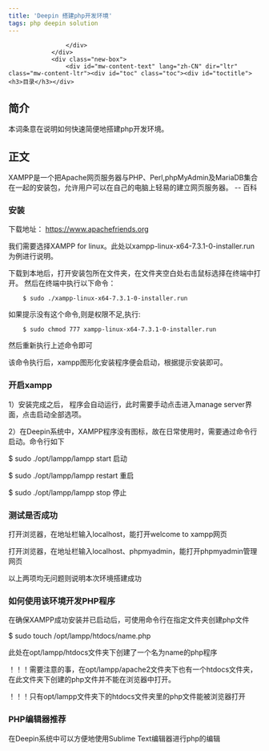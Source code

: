 ```yaml
---
title: 'Deepin 搭建php开发环境'
tags: php deepin solution
---
```


<section>
                <div class="before">
                    <div class="other">

                    </div>
                </div>
                <div class="new-box">
                    <div id="mw-content-text" lang="zh-CN" dir="ltr" class="mw-content-ltr"><div id="toc" class="toc"><div id="toctitle"><h3>目录</h3></div>

</div>

<h1><span class="mw-headline" id=".E7.AE.80.E4.BB.8B">简介</span></h1>
<p>本词条意在说明如何快速简便地搭建php开发环境。</p>
<h1><span class="mw-headline" id=".E6.AD.A3.E6.96.87">正文</span></h1>
<p>XAMPP是一个把Apache网页服务器与PHP、Perl,phpMyAdmin及MariaDB集合在一起的安装包，允许用户可以在自己的电脑上轻易的建立网页服务器。  -- 百科</p>
<h3><span class="mw-headline" id=".E5.AE.89.E8.A3.85">安装</span></h3>
<p>下载地址： <a rel="nofollow" class="external free" href="https://www.apachefriends.org">https://www.apachefriends.org</a></p>
<p>我们需要选择XAMPP for linux。此处以xampp-linux-x64-7.3.1-0-installer.run为例进行说明。</p>
<p>下载到本地后，打开安装包所在文件夹，在文件夹空白处右击鼠标选择在终端中打开。
然后在终端中执行以下命令：</p>
<pre><code>    $ sudo ./xampp-linux-x64-7.3.1-0-installer.run</code></pre>
<p>如果提示没有这个命令,则是权限不足,执行:</p>
<pre><code>    $ sudo chmod 777 xampp-linux-x64-7.3.1-0-installer.run</code></pre>
<p>然后重新执行上述命令即可</p>
<p>该命令执行后，xampp图形化安装程序便会启动，根据提示安装即可。</p>
<h3><span class="mw-headline" id=".E5.BC.80.E5.90.AFxampp">开启xampp</span></h3>
<p>1）安装完成之后， 程序会自动运行，此时需要手动点击进入manage server界面，点击启动全部选项。</p>
<p>2）在Deepin系统中，XAMPP程序没有图标，故在日常使用时，需要通过命令行启动。命令行如下</p>
<p>$ sudo ./opt/lampp/lampp start         启动</p>
<p>$ sudo ./opt/lampp/lampp restart     重启</p>
<p>$ sudo ./opt/lampp/lampp stop         停止</p>
<h3><span class="mw-headline" id=".E6.B5.8B.E8.AF.95.E6.98.AF.E5.90.A6.E6.88.90.E5.8A.9F">测试是否成功</span></h3>
<p>打开浏览器，在地址栏输入localhost，能打开welcome to xampp网页</p>
<p>打开浏览器，在地址栏输入localhost、phpmyadmin，能打开phpmyadmin管理网页</p>
<p>以上两项均无问题则说明本次环境搭建成功</p>
<h3><span class="mw-headline" id=".E5.A6.82.E4.BD.95.E4.BD.BF.E7.94.A8.E8.AF.A5.E7.8E.AF.E5.A2.83.E5.BC.80.E5.8F.91PHP.E7.A8.8B.E5.BA.8F">如何使用该环境开发PHP程序</span></h3>
<p>在确保XAMPP成功安装并已启动后，可使用命令行在指定文件夹创建php文件</p>
<p>$ sudo touch /opt/lampp/htdocs/name.php</p>
<p>此处在opt/lampp/htdocs文件夹下创建了一个名为name的php程序</p>
<p>！！！需要注意的事，在opt/lampp/apache2文件夹下也有一个htdocs文件夹，在此文件夹下创建的php文件并不能在浏览器中打开。</p>
<p>！！！只有opt/lampp文件夹下的htdocs文件夹里的php文件能被浏览器打开</p>
<h3><span class="mw-headline" id="PHP.E7.BC.96.E8.BE.91.E5.99.A8.E6.8E.A8.E8.8D.90">PHP编辑器推荐</span></h3>
<p>在Deepin系统中可以方便地使用Sublime Text编辑器进行php的编辑</p>

<!-- 
NewPP limit report
Cached time: 20190903053453
Cache expiry: 86400
Dynamic content: false
CPU time usage: 0.004 seconds
Real time usage: 0.006 seconds
Preprocessor visited node count: 1/1000000
Preprocessor generated node count: 4/1000000
Post‐expand include size: 0/2097152 bytes
Template argument size: 0/2097152 bytes
Highest expansion depth: 1/40
Expensive parser function count: 0/100
-->

<!-- 
Transclusion expansion time report (%,ms,calls,template)
100.00%    0.000      1 - -total
-->

<!-- Saved in parser cache with key mediawiki:pcache:idhash:457-0!*!*!!zh-cn!*!* and timestamp 20190903053453 and revision id 1784
 -->
</div>                </div>
            </section>